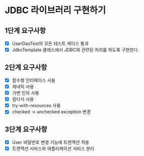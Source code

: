 # JDBC 라이브러리 구현하기

## 1단계 요구사항
- [x] UserDaoTest의 모든 테스트 케이스 통과
- [x] JdbcTemplate 클래스에서 JDBC와 관련된 처리를 하도록 구현한다.

## 2단계 요구사항

- [x] 함수형 인터페이스 사용
- [x] 제네릭 사용
- [x] 가변 인자 사용
- [x] 람다식 사용
- [x] try-with-resources 사용
- [x] checked -> unchecked exception 변경

## 3단계 요구사항

- [x] User 비밀번호 변경 기능에 트랜잭션 적용
- [x] 트랜잭션 서비스와 애플리케이션 서비스 분리